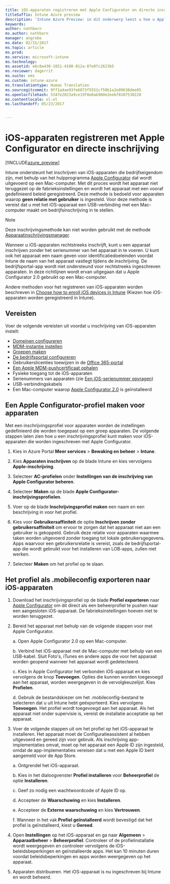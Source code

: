 ```yaml
---
title: iOS-apparaten registreren met Apple Configurator en directe inschrijving
titleSuffix: Intune Azure preview
description: 'Intune Azure Preview: in dit onderwerp leest u hoe u Apple Configurator kunt gebruiken om iOS-apparaten die bedrijfseigendom zijn in te schrijven met directe inschrijving.'
keywords: 
author: nathbarn
ms.author: nathbarn
manager: angrobe
ms.date: 02/15/2017
ms.topic: article
ms.prod: 
ms.service: microsoft-intune
ms.technology: 
ms.assetid: e6c0a430-1851-4108-812a-87e0fc2623b5
ms.reviewer: dagerrit
ms.suite: ems
ms.custom: intune-azure
ms.translationtype: Human Translation
ms.sourcegitcommit: 9ff1adae93fe6873f5551cf58b1a2e89638dee85
ms.openlocfilehash: 5347e2023a9ce19f8e8ab960e2eebf8107530220
ms.contentlocale: nl-nl
ms.lasthandoff: 05/23/2017


---
```


# <a name="enroll-ios-devices-with-apple-configurator-and-direct-enrollment"></a>iOS-apparaten registreren met Apple Configurator en directe inschrijving 

[!INCLUDE[azure_preview](./includes/azure_preview.md)]

Intune ondersteunt het inschrijven van iOS-apparaten die bedrijfseigendom zijn, met behulp van het hulpprogramma [Apple Configurator](https://itunes.apple.com/us/app/apple-configurator-2/id1037126344?mt=12) dat wordt uitgevoerd op een Mac-computer. Met dit proces wordt het apparaat niet teruggezet op de fabrieksinstellingen en wordt het apparaat met een vooraf gedefinieerd beleid geregistreerd. Deze methode is bedoeld voor apparaten waarop **geen relatie met gebruiker** is ingesteld. Voor deze methode is vereist dat u met het iOS-apparaat een USB-verbinding met een Mac-computer maakt om bedrijfsinschrijving in te stellen.

>[!NOTE]
>Deze inschrijvingsmethode kan niet worden gebruikt met de methode [Apparaatinschrijvingsmanager](device-enrollment-manager-enroll.md).

Wanneer u iOS-apparaten rechtstreeks inschrijft, kunt u een apparaat inschrijven zonder het serienummer van het apparaat in te voeren. U kunt ook het apparaat een naam geven voor identificatiedoeleinden voordat Intune de naam van het apparaat vastlegt tijdens de inschrijving. De bedrijfsportal-app wordt niet ondersteund voor rechtstreeks ingeschreven apparaten. In deze richtlijnen wordt ervan uitgegaan dat u Apple Configurator 2.0 gebruikt op een Mac-computer.

Andere methoden voor het registreren van iOS-apparaten worden beschreven in [Choose how to enroll iOS devices in Intune](enrollment-method-choose-ios.md) (Kiezen hoe iOS-apparaten worden geregistreerd in Intune).


## <a name="prerequisites"></a>Vereisten

Voer de volgende vereisten uit voordat u inschrijving van iOS-apparaten instelt:

- [Domeinen configureren](https://docs.microsoft.com/intune-classic/get-started/start-with-a-paid-subscription-to-microsoft-intune-step-2)
- [MDM-instantie instellen](mdm-authority-set.md)
- [Groepen maken](https://docs.microsoft.com/intune-classic/get-started/start-with-a-paid-subscription-to-microsoft-intune-step-5)
- [De bedrijfsportal configureren](company-portal-app.md)
- Gebruikerslicenties toewijzen in de [Office 365-portal](http://go.microsoft.com/fwlink/p/?LinkId=698854)
- [Een Apple MDM-pushcertificaat ophalen](apple-mdm-push-certificate-get.md)
- Fysieke toegang tot de iOS-apparaten
- Serienummers van apparaten (zie [Een iOS-serienummer opvragen](https://support.apple.com//HT204308))
- USB-verbindingskabels
- Een Mac-computer waarop [Apple Configurator 2.0](https://itunes.apple.com/us/app/apple-configurator-2/id1037126344?mt=12) is geïnstalleerd

## <a name="create-an-apple-configurator-profile-for-devices"></a>Een Apple Configurator-profiel maken voor apparaten

Met een inschrijvingsprofiel voor apparaten worden de instellingen gedefinieerd die worden toegepast op een groep apparaten. De volgende stappen laten zien hoe u een inschrijvingsprofiel kunt maken voor iOS-apparaten die worden ingeschreven met Apple Configurator.

1. Kies in Azure Portal **Meer services** > **Bewaking en beheer** > **Intune**.

2. Kies **Apparaten inschrijven** op de blade Intune en kies vervolgens **Apple-inschrijving**.

3. Selecteer **AC-profielen** onder **Instellingen van de inschrijving van Apple Configurator beheren**.

4. Selecteer **Maken** op de blade **Apple Configurator-inschrijvingsprofielen**.

5. Voer op de blade **Inschrijvingsprofiel maken** een naam en een beschrijving in voor het profiel.

6. Kies voor **Gebruikersaffiniteit** de optie **Inschrijven zonder gebruikersaffiniteit** om ervoor te zorgen dat het apparaat niet aan een gebruiker is gekoppeld. Gebruik deze relatie voor apparaten waarmee taken worden uitgevoerd zonder toegang tot lokale gebruikersgegevens. Apps waarvoor een gebruikersrelatie is vereist, zoals de bedrijfsportal-app die wordt gebruikt voor het installeren van LOB-apps, zullen niet werken.

7. Selecteer **Maken** om het profiel op te slaan.

## <a name="export-the-profile-as-mobileconfig-to-ios-devices"></a>Het profiel als .mobileconfig exporteren naar iOS-apparaten

1. Download het inschrijvingsprofiel op de blade **Profiel exporteren** naar [Apple Configurator](https://itunes.apple.com/us/app/apple-configurator-2/id1037126344?mt=12) om dit direct als een beheerprofiel te pushen naar een aangesloten iOS-apparaat. De fabrieksinstellingen hoeven niet te worden teruggezet.

2. Bereid het apparaat met behulp van de volgende stappen voor met Apple Configurator.

   a. Open Apple Configurator 2.0 op een Mac-computer.

   b. Verbind het iOS-apparaat met de Mac-computer met behulp van een USB-kabel. Sluit Foto's, iTunes en andere apps die voor het apparaat worden geopend wanneer het apparaat wordt gedetecteerd.

   c. Kies in Apple Configurator het verbonden iOS-apparaat en kies vervolgens de knop **Toevoegen**. Opties die kunnen worden toegevoegd aan het apparaat, worden weergegeven in de vervolgkeuzelijst. Kies **Profielen**.

   d. Gebruik de bestandskiezer om het .mobileconfig-bestand te selecteren dat u uit Intune hebt geëxporteerd. Kies vervolgens **Toevoegen**. Het profiel wordt toegevoegd aan het apparaat. Als het apparaat niet onder supervisie is, vereist de installatie acceptatie op het apparaat.

3. Voer de volgende stappen uit om het profiel op het iOS-apparaat te installeren. Het apparaat moet de Configuratieassistent al hebben uitgevoerd en gereed zijn voor gebruik. Als inschrijving app-implementaties omvat, moet op het apparaat een Apple ID zijn ingesteld, omdat de app-implementaties vereisen dat u met een Apple ID bent aangemeld voor de App Store.

   a. Ontgrendel het iOS-apparaat.

   b. Kies in het dialoogvenster **Profiel installeren** voor **Beheerprofiel** de optie **Installeren**.

   c. Geef zo nodig een wachtwoordcode of Apple ID op.

   d. Accepteer de **Waarschuwing** en kies **Installeren**.

   e. Accepteer de **Externe waarschuwing** en kies **Vertrouwen**.

   f. Wanneer in het vak **Profiel geïnstalleerd** wordt bevestigd dat het profiel is geïnstalleerd, kiest u **Gereed**.

4. Open **Instellingen** op het iOS-apparaat en ga naar **Algemeen** > **Apparaatbeheer** > **Beheerprofiel**. Controleer of de profielinstallatie wordt weergegeven en controleer vervolgens de iOS-beleidsbeperkingen en geïnstalleerde apps. Het kan 10 minuten duren voordat beleidsbeperkingen en apps worden weergegeven op het apparaat.

5. Apparaten distribueren. Het iOS-apparaat is nu ingeschreven bij Intune en wordt beheerd.


